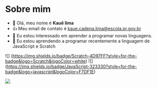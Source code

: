 # Sobre mim

- 👋 Olá, meu nome é **Kauê lima**
- :+1: Meu email de contato é kaue.cadena.lima@escola.pr.gov.br
- 👀 Eu estou interessado em aprender a programar novas linguagens.
- 🌱 Eu estou aprendendo a programar recentemente a linguagem de JavaScript e Scratch

![] (https://img.shields.io/badge/Scratch-4D97FF?style=for-the-badge&logo=Scratch&logoColor=white)
![] (https://img.shields.io/badge/JavaScript-323330?style=for-the-badge&logo=javascript&logoColor=F7DF1E)



<img src="https://img.shields.io/badge/Scratch-4D97FF?style=for-the-badge&logo=Scratch&logoColor=white" />
